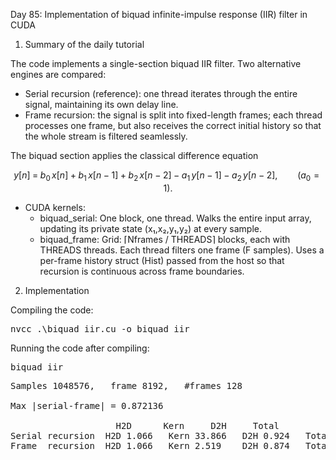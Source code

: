 Day 85: Implementation of biquad infinite-impulse response (IIR) filter in CUDA

1) Summary of the daily tutorial

The code implements a single-section biquad IIR filter. Two alternative engines are compared:
- Serial recursion (reference): one thread iterates through the entire signal, maintaining its own delay line.
- Frame recursion: the signal is split into fixed-length frames; each thread processes one frame, but also receives the correct initial history so that the whole stream is filtered seamlessly.

The biquad section applies the classical difference equation

```math
y[n] \;=\; b_0\,x[n] \;+\; b_1\,x[n-1] \;+\; b_2\,x[n-2]
           \;-\; a_1\,y[n-1] \;-\; a_2\,y[n-2],
\qquad (a_0 = 1).
```

- CUDA kernels:
	- biquad_serial: One block, one thread. Walks the entire input array, updating its private state (x₁,x₂,y₁,y₂) at every sample.
	- biquad_frame: Grid: ⌈Nframes / THREADS⌉ blocks, each with THREADS threads. Each thread filters one frame (F samples). Uses a per-frame history struct (Hist) passed from the host so that recursion is continuous across frame boundaries.

2) Implementation

Compiling the code:

<pre>nvcc .\biquad_iir.cu -o biquad_iir</pre>

Running the code after compiling:

<pre>biquad_iir</pre>

<pre>Samples 1048576,   frame 8192,   #frames 128

Max |serial-frame| = 0.872136

                    H2D      Kern     D2H     Total
Serial recursion  H2D 1.066   Kern 33.866   D2H 0.924   Total 35.856 ms
Frame  recursion  H2D 1.066   Kern 2.519    D2H 0.874   Total 4.459 ms</pre>